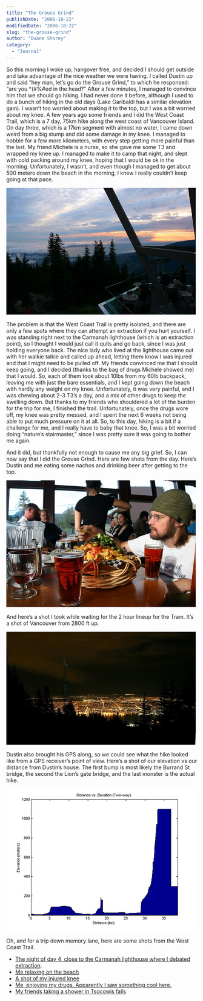 ```yaml
---
title: "The Grouse Grind"
publishDate: "2006-10-22"
modifiedDate: "2006-10-22"
slug: "the-grouse-grind"
author: "Duane Storey"
category:
  - "Journal"
---
```


So this morning I woke up, hangover free, and decided I should get outside and take advantage of the nice weather we were having. I called Dustin up and said “hey man, let’s go do the Grouse Grind,” to which he responsed: “are you \*(#%#ed in the head?” After a few minutes, I managed to convince him that we should go hiking. I had never done it before, although I used to do a bunch of hiking in the old days (Lake Garibaldi has a similar elevation gain). I wasn’t too worried about making it to the top, but I was a bit worried about my knee. A few years ago some friends and I did the West Coast Trail, which is a 7 day, 75km hike along the west coast of Vancouver Island. On day three, which is a 17km segment with almost no water, I came down weird from a big stump and did some damage in my knee. I managed to hobble for a few more kilometers, with every step getting more painful than the last. My friend Michele is a nurse, so she gave me some T3 and wrapped my knee up. I managed to make it to camp that night, and slept with cold packing around my knee, hoping that I would be ok in the morning. Unfortunately, I wasn’t, and even though I managed to get about 500 meters down the beach in the morning, I knew I really couldn’t keep going at that pace.

[![Sun setting over Vancouver](_images/the-grouse-grind-1.jpg)](http://www.flickr.com/photos/duanestorey/276942178/)

The problem is that the West Coast Trail is pretty isolated, and there are only a few spots where they can attempt an extraction if you hurt yourself. I was standing right next to the Carmanah lighthouse (which is an extraction point), so I thought I would just call it quits and go back, since I was just holding everyone back. The nice lady who lived at the lighthouse came out with her walkie talkie and called up ahead, letting them know I was injured and that I might need to be pulled off. My friends convinced me that I should keep going, and I decided (thanks to the bag of drugs Michele showed me) that I would. So, each of them took about 10lbs from my 60lb backpack, leaving me with just the bare essentials, and I kept going down the beach with hardly any weight on my knee. Unfortunately, it was very painful, and I was chewing about 2-3 T3’s a day, and a mix of other drugs to keep the swelling down. But thanks to my friends who shouldered a lot of the burden for the trip for me, I finished the trail. Unfortunately, once the drugs wore off, my knee was pretty messed, and I spent the next 6 weeks not being able to put much pressure on it at all. So, to this day, hiking is a bit if a challenge for me, and I really have to baby that knee. So, I was a bit worried doing “nature’s stairmaster,” since I was pretty sure it was going to bother me again.

And it did, but thankfully not enough to cause me any big grief. So, I can now say that I did the Grouse Grind. Here are few shots from the day. Here’s Dustin and me eating some nachos and drinking beer after getting to the top.

[![Beer never taste so good](_images/the-grouse-grind-2.jpg)](http://www.flickr.com/photos/duanestorey/276942005/)

And here’s a shot I took while waiting for the 2 hour lineup for the Tram. It’s a shot of Vancouver from 2800 ft up.

[![Vancouver from 2800ft](_images/the-grouse-grind-3.jpg)](http://www.flickr.com/photos/duanestorey/276942323/)

Dustin also brought his GPS along, so we could see what the hike looked like from a GPS receiver’s point of view. Here’s a shot of our elevation vs our distance from Dustin’s house. The first bump is most likely the Burrand St bridge, the second the Lion’s gate bridge, and the last monster is the actual hike.

[![web_elev_plot](_images/the-grouse-grind-4.jpg)](http://www.flickr.com/photos/duanestorey/277009363/)

Oh, and for a trip down memory lane, here are some shots from the West Coast Trail.

- [The night of day 4, close to the Carmanah lighthouse where I debated extraction](http://www.migratorynerd.com/coppermine/displayimage.php?album=27&pos=222).
- [Me relaxing on the beach](http://www.migratorynerd.com/coppermine/displayimage.php?album=27&pos=115)
- [A shot of my injured knee](http://www.migratorynerd.com/coppermine/displayimage.php?album=27&pos=170)
- [Me, enjoying my drugs. Apparently I saw something cool here.](http://www.migratorynerd.com/coppermine/displayimage.php?album=27&pos=202)
- [My friends taking a shower in Tsocowis falls](http://www.migratorynerd.com/coppermine/displayimage.php?album=27&pos=95)